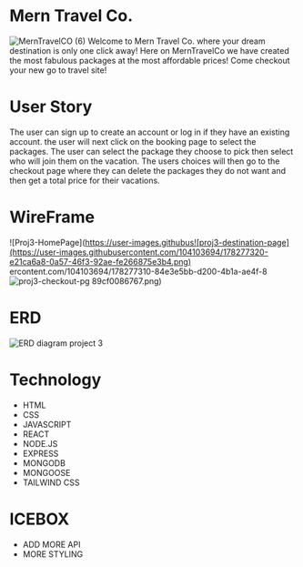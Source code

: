 # Mern Travel Co.
![MernTravelCO  (6)](https://user-images.githubusercontent.com/104103694/178277368-0c860f1c-75f1-4bb3-919f-da4e56aacf67.png)
Welcome to Mern Travel Co. where your dream destination is only one click away!
Here on MernTravelCo we have created the most fabulous packages at the most affordable prices! Come checkout your new go to travel site!

# User Story
The user can sign up to create an account or log in if they have an existing account. the user will next click on the booking page to select the packages. The user can select the package they choose to pick then select who will join them on the vacation. The users choices will then go to the checkout page where they can delete the packages they do not want and then get a total price for their vacations. 

# WireFrame
![Proj3-HomePage](https://user-images.githubus![proj3-destination-page](https://user-images.githubusercontent.com/104103694/178277320-e21ca6a8-0a57-46f3-92ae-fe266875e3b4.png)
ercontent.com/104103694/178277310-84e3e5bb-d200-4b1a-ae4f-8![proj3-checkout-pg](https://user-images.githubusercontent.com/104103694/178277337-7735a4f7-8aad-4a42-9766-46c1444be19c.png)
89cf0086767.png)
# ERD
![ERD diagram project 3](https://user-images.githubusercontent.com/104103694/178277287-91c65c7a-9661-46d4-9bb6-7f15dcf6f434.png)
# Technology 
- HTML
- CSS
- JAVASCRIPT
- REACT
- NODE.JS
- EXPRESS
- MONGODB
- MONGOOSE
- TAILWIND CSS

# ICEBOX
- ADD MORE API
- MORE STYLING



